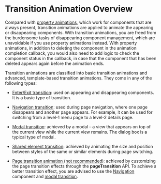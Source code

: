 # Transition Animation Overview


Compared with [property animations](arkts-attribute-animation-overview.md), which work for components that are always present, transition animations are applied to animate the appearing or disappearing components. With transition animations, you are freed from the burdensome tasks of disappearing component management, which are unavoidable if you use property animations instead. With property animations, in addition to deleting the component in the animation completion callback, you would also need to add logic to check the component status in the callback, in case that the component that has been deleted appears again before the animation ends.


Transition animations are classified into basic transition animations and advanced, template-based transition animations. They come in any of the following types:


- [Enter/Exit transition](arkts-enter-exit-transition.md): used on appearing and disappearing components. It is a basic type of transition.

- [Navigation transition](arkts-navigation-transition.md): used during page navigation, where one page disappears and another page appears. For example, it can be used for switching from a level-1 menu page to a level-2 details page.

- [Modal transition](arkts-modal-transition.md): achieved by a modal – a view that appears on top of the current view while the current view remains. The dialog box is a typical type of modal.

- [Shared element transition](arkts-shared-element-transition.md): achieved by animating the size and position between styles of the same or similar elements during page switching.

- [Page transition animation (not recommended)](arkts-page-transition-animation.md): achieved by customizing the page transition effects through the **pageTransition** API. To achieve a better transition effect, you are advised to use the [Navigation](arkts-navigation-transition.md) component and [modal transition](arkts-modal-transition.md).

